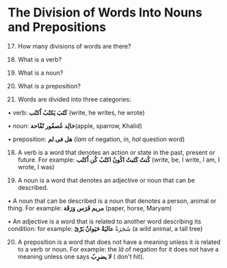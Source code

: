 The Division of Words Into Nouns and Prepositions
=================================================

17. How many divisions of words are there?

18. What is a verb?

19. What is a noun?

20. What is a preposition?

17. Words are divided into three categories:

• verb: **کَتَبَ یَکتُبُ اُکتُب** (write, he writes, he wrote)

• noun: **خالِد عُصفُور تُفّاحة**(apple, sparrow, Khalid)

• preposition: **هل فی لم** (*lam* of negation, in, *hal* question word)

18. A verb is a word that denotes an action or state in the past,
present or future. For example: **کُنتُ کَتَبتُ اکُونُ اکتُبُ کُن
اُکتُب** (write, be, I write, I am, I wrote, I was)

19. A noun is a word that denotes an adjective or noun that can be
described.

• A noun that can be described is a noun that denotes a person, animal
or thing. For example: **مریم فَرَس وَرَقَة** (paper, horse, Maryam)

• An adjective is a word that is related to another word describing its
condition: for example: شَجَرَةٌ **عالیَةٌ حَیَوانٌ بَرّیٌ** (a wild
animal, a tall tree)

20. A preposition is a word that does not have a meaning unless it is
related to a verb or noun. For example: the *lā* of negation for it does
not have a meaning unless one says **لا یضرِبُ** ( don't hit).



